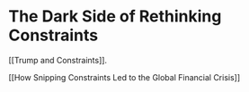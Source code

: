 # The Dark Side of Rethinking Constraints

[[Trump and Constraints]]. 

[[How Snipping Constraints Led to the Global Financial Crisis]] 